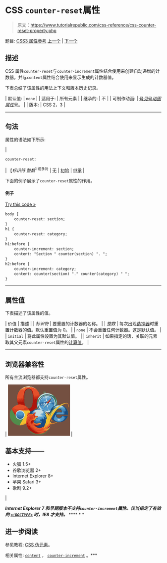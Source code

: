 # CSS `counter-reset`属性

> 原文：<https://www.tutorialrepublic.com/css-reference/css-counter-reset-property.php>

题目: [CSS3 属性参考](css3-properties.php) [上一个](css-counter-increment-property.php) | [下一个](css-cursor-property.php)

## 描述

CSS 属性`counter-reset`与`counter-increment`属性结合使用来创建自动递增的计数器，并与`content`属性结合使用来显示生成的计数器值。

下表总结了该属性的用法上下文和版本历史记录。

| 默认值: | `none` |
| 适用于: | 所有元素 |
| 继承的: | 不 |
| 可制作动画: | [号*见*号*动图属性*号](css-animatable-properties.php)。 |
| 版本: | CSS 2，3 |

* * *

## 句法

属性的语法如下所示:

| 

```
counter-reset: 
```

 | 【*标识符* *整数*<sup>1 或多对</sup> &#124; 无 &#124; [初始](../definitions.php#initial) &#124; [继承](../definitions.php#inherit) |

下面的例子展示了`counter-reset`属性的作用。

#### 例子

[Try this code »](../codelab.php?topic=css&file=counter-reset-property "Try this code using online Editor")

```
body {
    counter-reset: section;
}
h1 {
    counter-reset: category;
}
h1:before {
    counter-increment: section;
    content: "Section " counter(section) ". ";
}
h2:before {
    counter-increment: category;
    content: counter(section) "." counter(category) " ";
}
```

* * *

## 属性值

下表描述了该属性的值。

| 价值 | 描述 |
| *标识符* | 要重置的计数器的名称。 |
| *整数* | 每次出现[选择器](../css-tutorial/css-selectors.php)时重置计数器的值。默认重置值为 0。 |
| `none` | 不会重置任何计数器。这是默认值。 |
| `initial` | 将此属性设置为其默认值。 |
| `inherit` | 如果指定的话，关联的元素取其父元素`counter-reset`属性的[计算值](../definitions.php#computed-value)。 |

* * *

## 浏览器兼容性

所有主流浏览器都支持`counter-reset`属性。

| ![Browsers Icon](img/e9331123c77668c1832e541c2fca1002.png) | 

## 基本支持——

*   火狐 1.5+
*   谷歌浏览器 2+
*   Internet Explorer 8+
*   苹果 Safari 3+
*   歌剧 9.2+

 |

 ***Internet Explorer 7 和早期版本不支持`counter-increment`属性。仅当指定了有效的 [`<!DOCTYPE>`](../html-tutorial/html-doctypes.php) 时，IE8 才支持。***  **** * *

## 进一步阅读

参见教程: [CSS 伪元素](../css-tutorial/css-pseudo-elements.php#pseudo-elements)。

相关属性: [`content`](css-content-property.php) ， [`counter-increment`](css-counter-increment-property.php) 。***